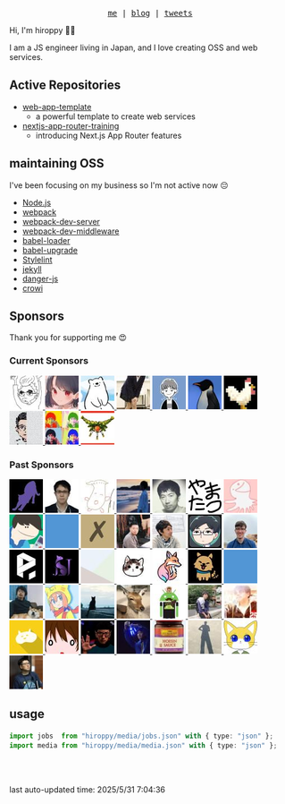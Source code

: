 <p align="center">
  <samp>
    <a href="https://hiroppy.me/">me</a> |
    <a href="https://hiroppy.me/blog">blog</a> |
    <a href="https://twitter.com/about_hiroppy">tweets</a>
  </samp>
</p>

Hi, I'm hiroppy 😵‍💫

I am a JS engineer living in Japan, and I love creating OSS and web services.

## Active Repositories

- [web-app-template](https://github.com/hiroppy/web-app-template)
  - a powerful template to create web services
- [nextjs-app-router-training
](https://github.com/hiroppy/nextjs-app-router-training)
  - introducing Next.js App Router features

## maintaining OSS

I've been focusing on my business so I'm not active now 😔

- [Node.js](https://github.com/nodejs/node)
- [webpack](https://github.com/webpack/webpack)
- [webpack-dev-server](https://github.com/webpack/webpack-dev-server)
- [webpack-dev-middleware](https://github.com/webpack/webpack-dev-middleware)
- [babel-loader](https://github.com/babel/babel-loader)
- [babel-upgrade](https://github.com/babel/babel-upgrade)
- [Stylelint](https://github.com/stylelint/stylelint)
- [jekyll](https://github.com/jekyll/jekyll)
- [danger-js](https://github.com/danger/danger-js)
- [crowi](https://github.com/crowi/crowi)

## Sponsors

Thank you for supporting me 😍

<p align="center">
  <h3> Current Sponsors </h3>
  <a href="https://github.com/ledsun">
      <img src="generated/images/YXZhdGFycy5naXRodWJ1c2VyY29udGVudC5jb20vdS8xMDc5NTA4P3M9NjAmdj00.jpg" alt="@ledsun" width="60" />
    </a><a href="https://github.com/berlysia">
      <img src="generated/images/YXZhdGFycy5naXRodWJ1c2VyY29udGVudC5jb20vdS85NTA1NzM_cz02MCZ2PTQ=.jpg" alt="@berlysia" width="60" />
    </a><a href="https://github.com/Econa77">
      <img src="generated/images/YXZhdGFycy5naXRodWJ1c2VyY29udGVudC5jb20vdS8yOTk1NDM4P3M9NjAmdj00.jpg" alt="@Econa77" width="60" />
    </a><a href="https://github.com/unasuke">
      <img src="generated/images/YXZhdGFycy5naXRodWJ1c2VyY29udGVudC5jb20vdS80NDg3MjkxP3M9NjAmdj00.jpg" alt="@unasuke" width="60" />
    </a><a href="https://github.com/ykkc">
      <img src="generated/images/YXZhdGFycy5naXRodWJ1c2VyY29udGVudC5jb20vdS82NzkzMjU2P3M9NjAmdj00.jpg" alt="@ykkc" width="60" />
    </a><a href="https://github.com/ysaito8015">
      <img src="generated/images/YXZhdGFycy5naXRodWJ1c2VyY29udGVudC5jb20vdS8zNTAyOTc4P3M9NjAmdj00.jpg" alt="@ysaito8015" width="60" />
    </a><a href="https://github.com/niwatoliver">
      <img src="generated/images/YXZhdGFycy5naXRodWJ1c2VyY29udGVudC5jb20vdS8yMjg3ODA2Nz9zPTYwJnY9NA==.jpg" alt="@niwatoliver" width="60" />
    </a><a href="https://github.com/tomo25">
      <img src="generated/images/YXZhdGFycy5naXRodWJ1c2VyY29udGVudC5jb20vdS8zODcxMzk5OD9zPTYwJnY9NA==.jpg" alt="@tomo25" width="60" />
    </a><a href="https://github.com/serima">
      <img src="generated/images/YXZhdGFycy5naXRodWJ1c2VyY29udGVudC5jb20vdS8xMTMwOTIxP3M9NjAmdj00.jpg" alt="@serima" width="60" />
    </a><a href="https://github.com/yyoshiki41">
      <img src="generated/images/YXZhdGFycy5naXRodWJ1c2VyY29udGVudC5jb20vdS80MDE0OTEyP3M9NjAmdj00.jpg" alt="@yyoshiki41" width="60" />
    </a>
</p>
<p align="center">
  <h3> Past Sponsors </h3>
  <a href="https://github.com/arayaryoma">
      <img src="generated/images/YXZhdGFycy5naXRodWJ1c2VyY29udGVudC5jb20vdS81NjI3MTE5P3M9NjAmdj00.jpg" alt="@arayaryoma" width="60" />
    </a><a href="https://github.com/sei40kr">
      <img src="generated/images/YXZhdGFycy5naXRodWJ1c2VyY29udGVudC5jb20vdS8xMTY2NTIzNj9zPTYwJnY9NA==.jpg" alt="@sei40kr" width="60" />
    </a><a href="https://github.com/komura-c">
      <img src="generated/images/YXZhdGFycy5naXRodWJ1c2VyY29udGVudC5jb20vdS8zNzMwNDgyNj9zPTYwJnY9NA==.jpg" alt="@komura-c" width="60" />
    </a><a href="https://github.com/zaq1tomo">
      <img src="generated/images/YXZhdGFycy5naXRodWJ1c2VyY29udGVudC5jb20vdS8yNDc4NDI1Nz9zPTYwJnY9NA==.jpg" alt="@zaq1tomo" width="60" />
    </a><a href="https://github.com/hsbt">
      <img src="generated/images/YXZhdGFycy5naXRodWJ1c2VyY29udGVudC5jb20vdS8xMjMwMT9zPTYwJnY9NA==.jpg" alt="@hsbt" width="60" />
    </a><a href="https://github.com/yamatatsu">
      <img src="generated/images/YXZhdGFycy5naXRodWJ1c2VyY29udGVudC5jb20vdS8xMTAxMzY4Mz9zPTYwJnY9NA==.jpg" alt="@yamatatsu" width="60" />
    </a><a href="https://github.com/sosukesuzuki">
      <img src="generated/images/YXZhdGFycy5naXRodWJ1c2VyY29udGVudC5jb20vdS8xNDgzODg1MD9zPTYwJnY9NA==.jpg" alt="@sosukesuzuki" width="60" />
    </a><a href="https://github.com/tsugitta">
      <img src="generated/images/YXZhdGFycy5naXRodWJ1c2VyY29udGVudC5jb20vdS84MTQ0OTExP3M9NjAmdj00.jpg" alt="@tsugitta" width="60" />
    </a><a href="https://github.com">
      <img src="public/blue.png" alt="private user" width="60" />
    </a><a href="https://github.com/spring-raining">
      <img src="generated/images/YXZhdGFycy5naXRodWJ1c2VyY29udGVudC5jb20vdS8xNzcxMDA1P3M9NjAmdj00.jpg" alt="@spring-raining" width="60" />
    </a><a href="https://github.com/nktaro">
      <img src="generated/images/YXZhdGFycy5naXRodWJ1c2VyY29udGVudC5jb20vdS81MTgwOTI5ND9zPTYwJnY9NA==.jpg" alt="@nktaro" width="60" />
    </a><a href="https://github.com/fukumura">
      <img src="generated/images/YXZhdGFycy5naXRodWJ1c2VyY29udGVudC5jb20vdS8zNTM1OTA_cz02MCZ2PTQ=.jpg" alt="@fukumura" width="60" />
    </a><a href="https://github.com/numb86">
      <img src="generated/images/YXZhdGFycy5naXRodWJ1c2VyY29udGVudC5jb20vdS8xNjcwMzMzNz9zPTYwJnY9NA==.jpg" alt="@numb86" width="60" />
    </a><a href="https://github.com/mbullington">
      <img src="generated/images/YXZhdGFycy5naXRodWJ1c2VyY29udGVudC5jb20vdS82MDY4Nzg1P3M9NjAmdj00.jpg" alt="@mbullington" width="60" />
    </a><a href="https://github.com/pluginio">
      <img src="generated/images/YXZhdGFycy5naXRodWJ1c2VyY29udGVudC5jb20vdS81Nzg0MDU2Mz9zPTYwJnY9NA==.jpg" alt="@pluginio" width="60" />
    </a><a href="https://github.com/konojunya">
      <img src="generated/images/YXZhdGFycy5naXRodWJ1c2VyY29udGVudC5jb20vdS8xMjAzNTU3OD9zPTYwJnY9NA==.jpg" alt="@konojunya" width="60" />
    </a><a href="https://github.com/euxn23">
      <img src="generated/images/YXZhdGFycy5naXRodWJ1c2VyY29udGVudC5jb20vdS81MjcxMDkxP3M9NjAmdj00.jpg" alt="@euxn23" width="60" />
    </a><a href="https://github.com/marina-ki">
      <img src="generated/images/YXZhdGFycy5naXRodWJ1c2VyY29udGVudC5jb20vdS81NDE3NDUxOD9zPTYwJnY9NA==.jpg" alt="@marina-ki" width="60" />
    </a><a href="https://github.com/37108">
      <img src="generated/images/YXZhdGFycy5naXRodWJ1c2VyY29udGVudC5jb20vdS8zNjc5MzkwNz9zPTYwJnY9NA==.jpg" alt="@37108" width="60" />
    </a><a href="https://github.com/sakit0">
      <img src="generated/images/YXZhdGFycy5naXRodWJ1c2VyY29udGVudC5jb20vdS8xNTAxMDkwNz9zPTYwJnY9NA==.jpg" alt="@sakit0" width="60" />
    </a><a href="https://github.com">
      <img src="public/blue.png" alt="private user" width="60" />
    </a><a href="https://github.com/Leko">
      <img src="generated/images/YXZhdGFycy5naXRodWJ1c2VyY29udGVudC5jb20vdS8xNDI0OTYzP3M9NjAmdj00.jpg" alt="@Leko" width="60" />
    </a><a href="https://github.com/vvakame">
      <img src="generated/images/YXZhdGFycy5naXRodWJ1c2VyY29udGVudC5jb20vdS8xMjUzMzI_cz02MCZ2PTQ=.jpg" alt="@vvakame" width="60" />
    </a><a href="https://github.com/technote-space">
      <img src="generated/images/YXZhdGFycy5naXRodWJ1c2VyY29udGVudC5jb20vdS8zOTkxMjI2OT9zPTYwJnY9NA==.jpg" alt="@technote-space" width="60" />
    </a><a href="https://github.com/shika358">
      <img src="generated/images/YXZhdGFycy5naXRodWJ1c2VyY29udGVudC5jb20vdS8xNjQzNDk3NT9zPTYwJnY9NA==.jpg" alt="@shika358" width="60" />
    </a><a href="https://github.com/sasurau4">
      <img src="generated/images/YXZhdGFycy5naXRodWJ1c2VyY29udGVudC5jb20vdS8xMzU4MDE5OT9zPTYwJnY9NA==.jpg" alt="@sasurau4" width="60" />
    </a><a href="https://github.com/sota1235">
      <img src="generated/images/YXZhdGFycy5naXRodWJ1c2VyY29udGVudC5jb20vdS8yOTY4ODYwP3M9NjAmdj00.jpg" alt="@sota1235" width="60" />
    </a><a href="https://github.com/babarot">
      <img src="generated/images/YXZhdGFycy5naXRodWJ1c2VyY29udGVudC5jb20vdS80NDQyNzA4P3M9NjAmdj00.jpg" alt="@babarot" width="60" />
    </a><a href="https://github.com/oimou">
      <img src="generated/images/YXZhdGFycy5naXRodWJ1c2VyY29udGVudC5jb20vdS8xMzY1OTE1P3M9NjAmdj00.jpg" alt="@oimou" width="60" />
    </a><a href="https://github.com/lightnet328">
      <img src="generated/images/YXZhdGFycy5naXRodWJ1c2VyY29udGVudC5jb20vdS8yMzUxMzI2P3M9NjAmdj00.jpg" alt="@lightnet328" width="60" />
    </a><a href="https://github.com/tai2">
      <img src="generated/images/YXZhdGFycy5naXRodWJ1c2VyY29udGVudC5jb20vdS84MTI1NTg_cz02MCZ2PTQ=.jpg" alt="@tai2" width="60" />
    </a><a href="https://github.com/sadnessOjisan">
      <img src="generated/images/YXZhdGFycy5naXRodWJ1c2VyY29udGVudC5jb20vdS8xMzcxMjcxNT9zPTYwJnY9NA==.jpg" alt="@sadnessOjisan" width="60" />
    </a><a href="https://github.com/Hoishin">
      <img src="generated/images/YXZhdGFycy5naXRodWJ1c2VyY29udGVudC5jb20vdS8yODgzMjA5NT9zPTYwJnY9NA==.jpg" alt="@Hoishin" width="60" />
    </a><a href="https://github.com/lyohe">
      <img src="generated/images/YXZhdGFycy5naXRodWJ1c2VyY29udGVudC5jb20vdS80OTU4MjcwP3M9NjAmdj00.jpg" alt="@lyohe" width="60" />
    </a><a href="https://github.com/ktsn">
      <img src="generated/images/YXZhdGFycy5naXRodWJ1c2VyY29udGVudC5jb20vdS8yMTk0NjI0P3M9NjAmdj00.jpg" alt="@ktsn" width="60" />
    </a><a href="https://github.com/kazupon">
      <img src="generated/images/YXZhdGFycy5naXRodWJ1c2VyY29udGVudC5jb20vdS83Mjk4OT9zPTYwJnY9NA==.jpg" alt="@kazupon" width="60" />
    </a>
</p>

## usage

```ts
import jobs  from "hiroppy/media/jobs.json" with { type: "json" };
import media from "hiroppy/media/media.json" with { type: "json" };
```

<br />
<br />

last auto-updated time: 2025/5/31 7:04:36
